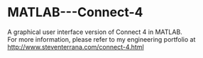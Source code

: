 # MATLAB---Connect-4
A graphical user interface version of Connect 4 in MATLAB.  
For more information, please refer to my engineering portfolio at http://www.steventerrana.com/connect-4.html
